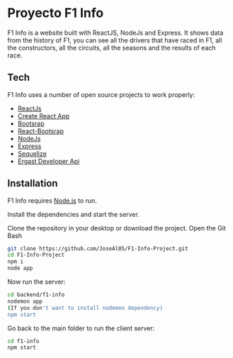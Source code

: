 # Proyecto F1 Info
F1 Info is a website built with ReactJS, NodeJs and Express. It shows data from the history of F1, you can see all the drivers that have raced in F1, all the constructors, all the circuits, all the seasons and the results of each race.

## Tech

F1 Info uses a number of open source projects to work properly:

- [ReactJs]
- [Create React App]
- [Bootsrap]
- [React-Bootsrap]
- [NodeJs]
- [Express]
- [Sequelize]
- [Ergast Developer Api]


## Installation

F1 Info requires [Node.js](https://nodejs.org/) to run.

Install the dependencies and start the server.

Clone the repository in your desktop or download the project.
Open the Git Bash

```sh
git clone https://github.com/JoseAl05/F1-Info-Project.git
cd F1-Info-Project
npm i
node app
```
Now run the server:
```sh
cd backend/f1-info
nodemon app
(If you don't want to install nodemon dependency)
npm start
```
Go back to the main folder to run the client server:
```sh
cd f1-info
npm start
```
[ReactJs]: <https://reactjs.org/>
[Create React App]:<https://create-react-app.dev/>
[React-Bootsrap]:<https://react-bootstrap.github.io/>
[Bootsrap]:<https://getbootstrap.com/>
[NodeJs]: <http://nodejs.org>
[Express]:<http://expressjs.com/>
[Sequelize]:<https://sequelize.org/v6/>
[Ergast Developer Api]:<http://ergast.com/mrd/>
